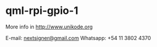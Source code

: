 # qml-rpi-gpio-1

More info in http://www.unikode.org

E-mail: nextsigner@gmail.com
Whatsapp: +54 11 3802 4370
